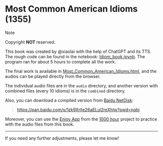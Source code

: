 # Most Common American Idioms (1355)

> [!NOTE]
> Copyright **NOT** reserved.

This book was created by @xiaolai with the help of ChatGPT and its TTS. The rough code can be found in the notebook: [Idiom_book.ipynb](Idiom_book.ipynb). The program ran for about 5 hours to complete all the work.

The final work is available in [Most_Common_American_Idioms.html](Most_Common_American_Idioms.html), and the audios can be played directly from the browser.

The individual audio files are in the `audio` directory, and another version with combined files (every 10 idioms) is in the `combined` directory.

Also, you can download a compiled version from [Baidu NetDisk](https://pan.baidu.com/s/1zk9XrlIe26aELul2reXhIw?pwd=nqbj): 

> https://pan.baidu.com/s/1zk9XrlIe26aELul2reXhIw?pwd=nqbj

Moreover, you can use the [Enjoy App](https://1000h.org/enjoy-app/) from the [1000 hour](https://1000h.org) project to practice with the audio files from this book.

---

If you need any further adjustments, please let me know!